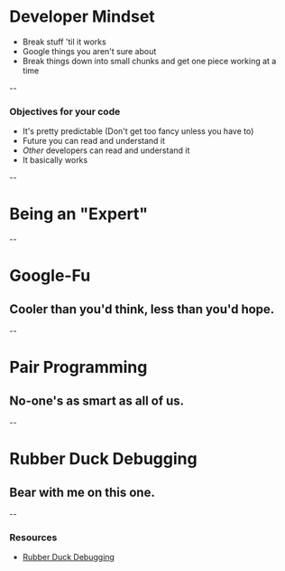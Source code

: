 
# Developer Mindset
- Break stuff 'til it works
- Google things you aren't sure about
- Break things down into small chunks and get one piece working at a time

--

### Objectives for your code

- It's pretty predictable (Don't get too fancy unless you have to)
- Future you can read and understand it
- _Other_ developers can read and understand it
- It basically works

--

# Being an "Expert"

--

# Google-Fu
## Cooler than you'd think, less than you'd hope.

--

# Pair Programming
## No-one's as smart as all of us.

--

# Rubber Duck Debugging
## Bear with me on this one.

--

### Resources

- [Rubber Duck Debugging](https://rubberduckdebugging.com/cyberduck/)

